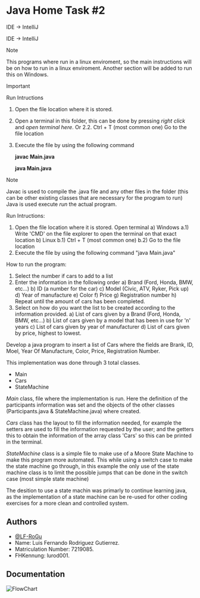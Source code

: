 
# Java Home Task #2

IDE -> IntelliJ

IDE -> IntelliJ

> [!Note]
> This programs where run in a linux enviroment, so the main instructions will be on how to run in a linux enviroment.
> Another section will be added to run this on Windows.

> [!IMPORTANT]
> Run Intructions
> 1. Open the file location where it is stored.
> 2. Open a terminal in this folder, this can be done by pressing *right click* and *open terminal here*.
> Or
> 2.2.
>   Ctrl + T (most common one)
>   Go to the file location
> 3. Execute the file by using the following command
>
>    **javac Main.java**
>    
>    **java Main.java**

> [!Note]
> Javac is used to compile the .java file and any other files in the folder (this can be other existing classes that are necessary for the program to run)
> Java is used execute *run* the actual program.




Run Intructions:
1. Open the file location where it is stored.
 Open terminal
 a) Windows
   a.1) Write 'CMD' on the file explorer to open the terminal on that exact location
 b) Linux
   b.1) Ctrl + T (most common one)
   b.2) Go to the file location
3. Execute the file by using the following command
   "java Main.java"

How to run the program:
1. Select the number if cars to add to a list
2. Enter the information in the following order
 a) Brand (Ford, Honda, BMW, etc...)
 b) ID (a number for the car)
 c) Model (Civic, ATV, Ryker, Pick up)
 d) Year of manufacture
 e) Color
 f) Price
 g) Registration number
 h) Repeat until the amount of cars has been completed.
3. Select on how do you want the list to be created according to the information provided.
 a) List of cars given by a Brand (Ford, Honda, BMW, etc...)
 b) List of cars given by a model that has been in use for 'n' years
 c) List of cars given by year of manufacturer
 d) List of cars given by price, highest to lowest.
 
Develop a java program to insert a list of Cars where the fields are Brank, ID, Moel, Year Of Manufacture, Color, Price, Registratiion Number.

This implementation was done through 3 total classes.
* Main
* Cars
* StateMachine

*Main* class, file where the implementation is run. Here the definition of the participants information was set and the objects of the other classes (Participants.java & StateMachine.java) where created.

*Cars* class has the layout to fill the information needed, for example the setters are used to fill the information requested by the user; and the getters this to obtain the information of the array class 'Cars' so this can be printed in the terminal.

*StateMachine* class is a simple file to make use of a Moore State Machine to make this program more automated. This while using a switch case to make the state machine go through, in this example the only use of the state machine class is to limit the possible jumps that can be done in the switch case (most simple state machine)


The desition to use a state machin was primarly to continue learning java, as the implementation of a state machine can be re-used for other coding exercises for a more clean and controlled system.

## Authors

- [@LF-RoGu](https://github.com/LF-RoGu)
- Name: Luis Fernando Rodriguez Gutierrez.
- Matriculation Number: 7219085.
- FHKennung: lurod001.

## Documentation

![FlowChart](Java/Java_PreCheck/Java_PreCheck/png/PreCheck-Java.jpg)



